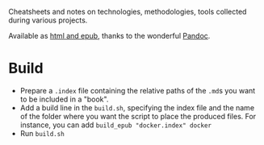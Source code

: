 Cheatsheets and notes on technologies, methodologies, tools collected during various projects.

Available as [html and epub](http://danidemi.github.io/cheatsheets/), thanks to the wonderful [Pandoc](http://johnmacfarlane.net/pandoc/).

# Build

- Prepare a `.index` file containing the relative paths of the `.md`s you want to be included in a "book".
- Add a build line in the `build.sh`, specifying the index file and the name of the folder where you want the script to place the produced files. For instance, you can add `build_epub "docker.index" docker`
- Run `build.sh`


